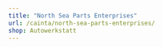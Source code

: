 ```yaml
---
title: "North Sea Parts Enterprises"
url: /cainta/north-sea-parts-enterprises/
shop: Autowerkstatt
---
```


